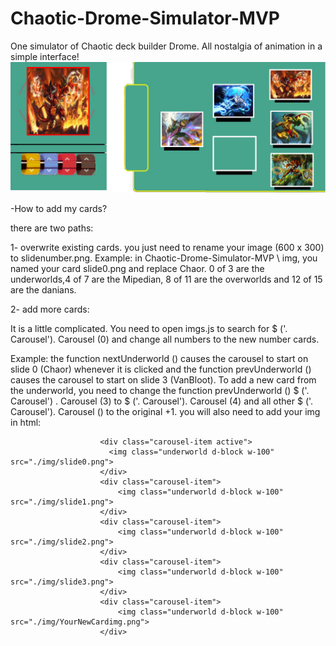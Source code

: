 # Chaotic-Drome-Simulator-MVP
 One simulator of Chaotic deck builder Drome. All nostalgia of animation in a simple interface! 
 <img src="./img/battletemplatereEXEMPLE.png">


-How to add my cards?

there are two paths:

1- overwrite existing cards. you just need to rename your image (600 x 300) to slidenumber.png.
Example: in Chaotic-Drome-Simulator-MVP \ img, you named your card slide0.png and replace Chaor.
0 of 3 are the underworlds,4 of 7 are the Mipedian, 8 of 11 are the overworlds  and 12 of 15 are the danians.

2- add more cards:

It is a little complicated. You need to open imgs.js to search for $ ('. Carousel'). Carousel (0) and change all numbers  to the new number cards. 

Example: the function nextUnderworld ()  causes the carousel to start on slide 0 (Chaor) whenever it is clicked and the  function prevUnderworld ()  causes the carousel to start on slide 3 (VanBloot). To add a new card from the underworld, you need to change the function prevUnderworld () $ ('. Carousel') . Carousel (3) to $ ('. Carousel'). Carousel (4) and all other $ ('. Carousel'). Carousel () to the original +1. you will also need to add your img in html:


                        <div class="carousel-item active">
                          <img class="underworld d-block w-100" src="./img/slide0.png">
                        </div>
                        <div class="carousel-item">
                            <img class="underworld d-block w-100" src="./img/slide1.png">
                        </div>
                        <div class="carousel-item">
                            <img class="underworld d-block w-100" src="./img/slide2.png">
                        </div>
                        <div class="carousel-item">
                            <img class="underworld d-block w-100" src="./img/slide3.png">
                        </div>
                        <div class="carousel-item">
                            <img class="underworld d-block w-100" src="./img/YourNewCardimg.png">
                        </div>
                 
                        
                        
                        
